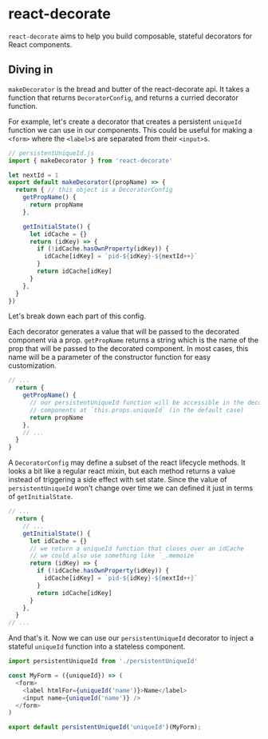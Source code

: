 # react-decorate

`react-decorate` aims to help you build composable, stateful decorators for React components.

## Diving in

`makeDecorator` is the bread and butter of the react-decorate api.
It takes a function that returns `DecoratorConfig`, and returns a curried decorator function.

For example, let's create a decorator that creates a persistent `uniqueId` function we can use in our components.
This could be useful for making a `<form>` where the `<label>`s are separated from their `<input>`s.

```javascript
// persistentUniqueId.js
import { makeDecorator } from 'react-decorate'

let nextId = 1
export default makeDecorator((propName) => {
  return { // this object is a DecoratorConfig
    getPropName() {
      return propName
    },

    getInitialState() {
      let idCache = {}
      return (idKey) => {
        if (!idCache.hasOwnProperty(idKey)) {
          idCache[idKey] = `pid-${idKey}-${nextId++}`
        }
        return idCache[idKey]
      }
    },
  }
})
```

Let's break down each part of this config.

Each decorator generates a value that will be passed to the decorated component via a prop.
`getPropName` returns a string which is the name of the prop that will be passed to the decorated component.
In most cases, this name will be a parameter of the constructor function for easy customization.

```javascript
// ...
  return {
    getPropName() {
      // our persistentUniqueId function will be accessible in the decorated
      // components at `this.props.uniqueId` (in the default case)
      return propName
    },
    // ...
  }
}
```

A `DecoratorConfig` may define a subset of the react lifecycle methods. 
It looks a bit like a regular react mixin, but each method returns a value instead of triggering a side effect with set state.
Since the value of `persistentUniqueId` won't change over time we can defined it just in terms of `getInitialState`.

```javascript
// ...
  return {
    // ...
    getInitialState() {
      let idCache = {}
      // we return a uniqueId function that closes over an idCache
      // we could also use something like `_.memoize`
      return (idKey) => {
        if (!idCache.hasOwnProperty(idKey)) {
          idCache[idKey] = `pid-${idKey}-${nextId++}`
        }
        return idCache[idKey]
      }
    },
  }
// ...
```

And that's it. Now we can use our `persistentUniqueId` decorator to inject a stateful `uniqueId` function into a stateless component.

```javascript
import persistentUniqueId from './persistentUniqueId'

const MyForm = ({uniqueId}) => (
  <form>
    <label htmlFor={uniqueId('name')}>Name</label>
    <input name={uniqueId('name')} />
  </form>
)

export default persistentUniqueId('uniqueId')(MyForm);
```

